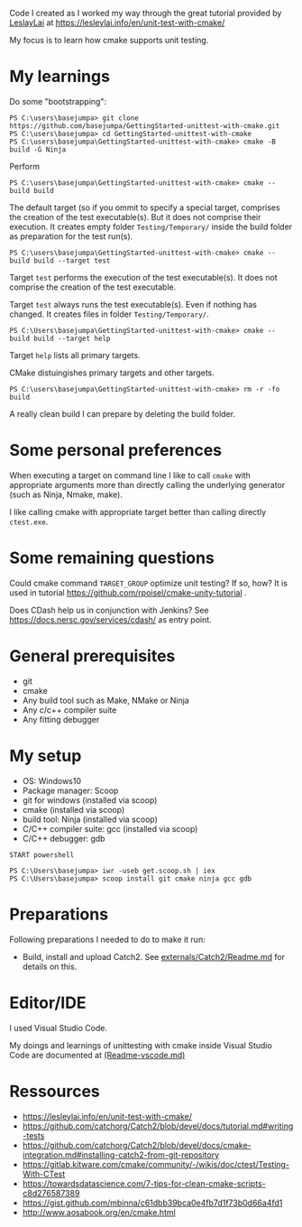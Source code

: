 
Code I created as I worked my way through the great tutorial provided by [LeslayLai](https://github.com/LesleyLai/LesleyLai) at https://lesleylai.info/en/unit-test-with-cmake/

My focus is to learn how cmake supports unit testing.



# My learnings

Do some "bootstrapping":
```
PS C:\users\basejumpa> git clone https://github.com/basejumpa/GettingStarted-unittest-with-cmake.git
PS C:\users\basejumpa> cd GettingStarted-unittest-with-cmake
PS C:\users\basejumpa\GettingStarted-unittest-with-cmake> cmake -B build -G Ninja
```

Perform
``` 
PS C:\users\basejumpa\GettingStarted-unittest-with-cmake> cmake --build build
```

The default target (so if you ommit to specify a special target, comprises the creation of the test executable(s). But it does not comprise their execution. It creates empty folder `Testing/Temporary/` inside the build folder as preparation for the test run(s).

```
PS C:\users\basejumpa\GettingStarted-unittest-with-cmake> cmake --build build --target test
```

Target `test` performs the execution of the test executable(s). It does not comprise the creation of the test executable. 

Target `test` always runs the test executable(s). Even if nothing has changed.
It creates files in folder `Testing/Temporary/`.


```
PS C:\Users\basejumpa\GettingStarted-unittest-with-cmake> cmake --build build --target help
```

Target `help` lists all primary targets.

CMake distuingishes primary targets and other targets.


```
PS C:\users\basejumpa\GettingStarted-unittest-with-cmake> rm -r -fo build
```

A really clean build I can prepare by deleting the build folder.

# Some personal preferences 

When executing a target on command line I like to call `cmake` with appropriate arguments more than directly calling the underlying generator (such as Ninja, Nmake, make).

I like calling cmake with appropriate target better than calling directly `ctest.exe`. 

# Some remaining questions

Could cmake command `TARGET_GROUP` optimize unit testing? If so, how? It is used in tutorial  https://github.com/rpoisel/cmake-unity-tutorial .

Does CDash help us in conjunction with Jenkins? See https://docs.nersc.gov/services/cdash/ as entry point.

# General prerequisites
* git
* cmake
* Any build tool such as Make, NMake or Ninja
* Any c/c++ compiler suite
* Any fitting debugger


# My setup
* OS: Windows10
* Package manager: Scoop
* git for windows (installed via scoop)
* cmake (installed via scoop)
* build tool: Ninja (installed via scoop)
* C/C++ compiler suite: gcc (installed via scoop)
* C/C++ debugger: gdb

```
START powershell

PS C:\Users\basejumpa> iwr -useb get.scoop.sh | iex
PS C:\Users\basejumpa> scoop install git cmake ninja gcc gdb
```

# Preparations

Following preparations I needed to do to make it run:

* Build, install and upload Catch2. See [externals/Catch2/Readme.md](externals/Catch2/Readme.md) for details on this.

# Editor/IDE

I used Visual Studio Code.

My doings and learnings of unittesting with cmake inside Visual Studio Code are documented at [(Readme-vscode.md)](Readme-vscode.md) 

# Ressources

* https://lesleylai.info/en/unit-test-with-cmake/
* https://github.com/catchorg/Catch2/blob/devel/docs/tutorial.md#writing-tests
* https://github.com/catchorg/Catch2/blob/devel/docs/cmake-integration.md#installing-catch2-from-git-repository
* https://gitlab.kitware.com/cmake/community/-/wikis/doc/ctest/Testing-With-CTest
* https://towardsdatascience.com/7-tips-for-clean-cmake-scripts-c8d276587389
* https://gist.github.com/mbinna/c61dbb39bca0e4fb7d1f73b0d66a4fd1
* http://www.aosabook.org/en/cmake.html

